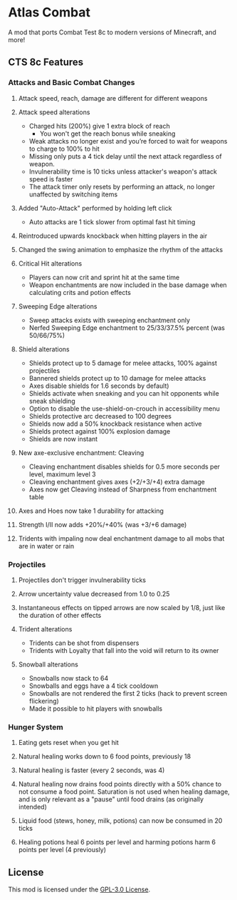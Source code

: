 # Atlas Combat

A mod that ports Combat Test 8c to modern versions of Minecraft, and more!

## CTS 8c Features


### Attacks and Basic Combat Changes
1. Attack speed, reach, damage are different for different weapons

2. Attack speed alterations
    - Charged hits (200%) give 1 extra block of reach
        - You won't get the reach bonus while sneaking
    - Weak attacks no longer exist and you’re forced to wait for weapons to charge to 100% to hit
    - Missing only puts a 4 tick delay until the next attack regardless of weapon.
    - Invulnerability time is 10 ticks unless attacker's weapon's attack speed is faster
    - The attack timer only resets by performing an attack, no longer unaffected by switching items

3. Added "Auto-Attack" performed by holding left click
    - Auto attacks are 1 tick slower from optimal fast hit timing

4. Reintroduced upwards knockback when hitting players in the air

5. Changed the swing animation to emphasize the rhythm of the attacks

6. Critical Hit alterations
    - Players can now crit and sprint hit at the same time
    - Weapon enchantments are now included in the base damage when calculating crits and potion effects

7. Sweeping Edge alterations
    - Sweep attacks exists with sweeping enchantment only
    - Nerfed Sweeping Edge enchantment to 25/33/37.5% percent (was 50/66/75%)
 
8. Shield alterations
    - Shields protect up to 5 damage for melee attacks, 100% against projectiles
    - Bannered shields protect up to 10 damage for melee attacks
    - Axes disable shields for 1.6 seconds by default)
    - Shields activate when sneaking and you can hit opponents while sneak shielding
    - Option to disable the use-shield-on-crouch in accessibility menu
    - Shields protective arc decreased to 100 degrees
    - Shields now add a 50% knockback resistance when active
    - Shields protect against 100% explosion damage
    - Shields are now instant

9. New axe-exclusive enchantment: Cleaving
    - Cleaving enchantment disables shields for 0.5 more seconds per level, maximum level 3
    - Cleaving enchantment gives axes (+2/+3/+4) extra damage
    - Axes now get Cleaving instead of Sharpness from enchantment table

10. Axes and Hoes now take 1 durability for attacking

11. Strength I/II now adds +20%/+40% (was +3/+6 damage)

12. Tridents with impaling now deal enchantment damage to all mobs that are in water or rain
 

### Projectiles
1. Projectiles don't trigger invulnerability ticks

2. Arrow uncertainty value decreased from 1.0 to 0.25

3. Instantaneous effects on tipped arrows are now scaled by 1/8, just like the duration of other effects

4. Trident alterations
    - Tridents can be shot from dispensers
    - Tridents with Loyalty that fall into the void will return to its owner

5. Snowball alterations
    - Snowballs now stack to 64
    - Snowballs and eggs have a 4 tick cooldown
    - Snowballs are not rendered the first 2 ticks (hack to prevent screen flickering)
    - Made it possible to hit players with snowballs
 

### Hunger System
1. Eating gets reset when you get hit

2. Natural healing works down to 6 food points, previously 18

3. Natural healing is faster (every 2 seconds, was 4)

4. Natural healing now drains food points directly with a 50% chance to not consume a food point. Saturation is not used when healing damage, and is only relevant as a "pause" until food drains (as originally intended)

6. Liquid food (stews, honey, milk, potions) can now be consumed in 20 ticks

7. Healing potions heal 6 points per level and harming potions harm 6 points per level (4 previously)

## License

This mod is licensed under the [GPL-3.0 License](./LICENSE).
